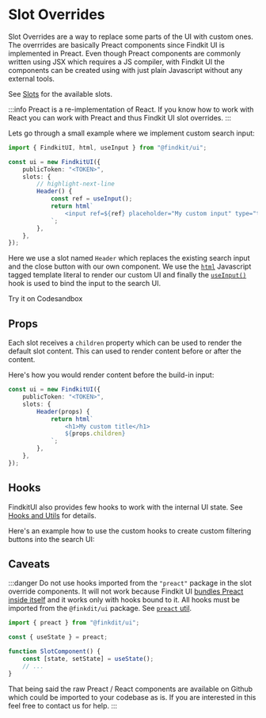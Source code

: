 # Slot Overrides

Slot Overrides are a way to replace some parts of the UI with custom ones. The
overrrides are basically Preact components since Findkit UI is implemented in
Preact. Even though Preact components are commonly written using JSX which
requires a JS compiler, with Findkit UI the components can be created
using with just plain Javascript without any external tools.

See [Slots](/ui/slot-overrides/slots) for the available slots.

:::info
Preact is a re-implementation of React. If you know how to work with React you
can work with Preact and thus Findkit UI slot overrides.
:::

Lets go through a small example where we implement custom search input:

```ts
import { FindkitUI, html, useInput } from "@findkit/ui";

const ui = new FindkitUI({
	publicToken: "<TOKEN>",
	slots: {
		// highlight-next-line
		Header() {
			const ref = useInput();
			return html`
				<input ref=${ref} placeholder="My custom input" type="text" />
			`;
		},
	},
});
```

Here we use a slot named `Header` which replaces the existing search input and
the close button with our own component. We use the
[`html`](/ui/slot-overrides/utils#html) Javascript tagged template literal to
render our custom UI and finally the
[`useInput()`](/ui/slot-overrides/utils#useinput) hook is used to bind the input
to the search UI.

Try it on Codesandbox

<Codesandbox example="custom-input" />

## Props

Each slot receives a `children` property which can be used to render the default
slot content. This can used to render content before or after the content.

Here's how you would render content before the build-in input:

```ts
const ui = new FindkitUI({
	publicToken: "<TOKEN>",
	slots: {
		Header(props) {
			return html`
				<h1>My custom title</h1>
				${props.children}
			`;
		},
	},
});
```

## Hooks

FindkitUI also provides few hooks to work with the internal UI state. See [Hooks
and Utils](/ui/slot-overrides/utils) for details.

Here's an example how to use the custom hooks to create custom filtering buttons
into the search UI:

<Codesandbox example="use-params" />

## Caveats

:::danger
Do not use hooks imported from the `"preact"` package in the slot override
components. It will not work because Findkit UI [bundles Preact inside
itself](/ui/tech) and it works only with hooks bound to it. All hooks must be
imported from the `@finkdit/ui` package. See [`preact`
util](/ui/slot-overrides/utils#html).

```ts
import { preact } from "@finkdit/ui";

const { useState } = preact;

function SlotComponent() {
	const [state, setState] = useState();
	// ...
}
```

That being said the raw Preact / React components are available on Github which
could be imported to your codebase as is. If you are interested in this feel free to
contact us for help.
:::
